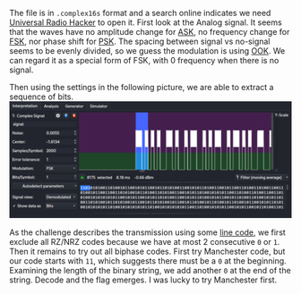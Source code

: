 The file is in `.complex16s` format and a search online indicates we need [Universal Radio Hacker](https://github.com/jopohl/urh) to open it. First look at the Analog signal. It seems that the waves have no amplitude change for [ASK](https://en.wikipedia.org/wiki/Amplitude-shift_keying), no frequency change for [FSK](https://en.wikipedia.org/wiki/Frequency-shift_keying), nor phase shift for [PSK](https://en.wikipedia.org/wiki/Phase-shift_keying). The spacing between signal vs no-signal seems to be evenly divided, so we guess the modulation is using [OOK](https://en.wikipedia.org/wiki/On%E2%80%93off_keying). We can regard it as a special form of FSK, with $0$ frequency when there is no signal. 

Then using the settings in the following picture, we are able to extract a sequence of bits. 
![settings](./settings.png)

As the challenge describes the transmission using some [line code](https://en.wikipedia.org/wiki/Line_code), we first exclude all RZ/NRZ codes because we have at most $2$ consecutive `0` or `1`. Then it remains to try out all biphase codes. First try Manchester code, but our code starts with `11`, which suggests there must be a `0` at the beginning. Examining the length of the binary string, we add another `0` at the end of the string. Decode and the flag emerges. I was lucky to try Manchester first. 